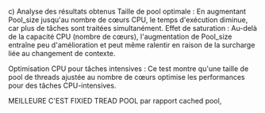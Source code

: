c) Analyse des résultats obtenus
Taille de pool optimale :
En augmentant Pool_size jusqu'au nombre de cœurs CPU, le temps d'exécution diminue, car plus de tâches sont traitées simultanément.
Effet de saturation : 
Au-delà de la capacité CPU (nombre de cœurs), l'augmentation de Pool_size entraîne peu d'amélioration et peut même ralentir en raison de la surcharge liée au changement de contexte.

Optimisation CPU pour tâches intensives : 
Ce test montre qu'une taille de pool de threads ajustée au nombre de cœurs optimise les performances pour des tâches CPU-intensives.

MEILLEURE C'EST FIXIED TREAD POOL par rapport cached pool, 
